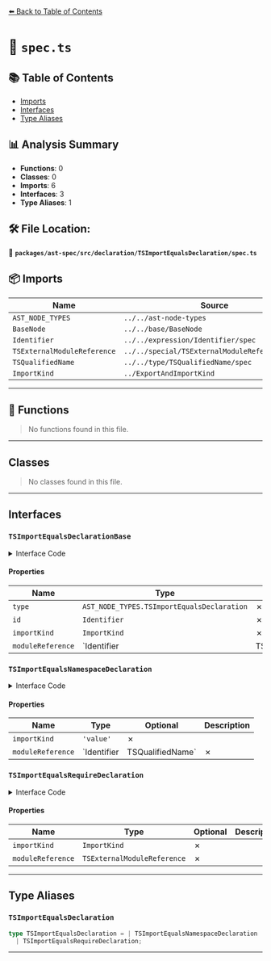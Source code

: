 [⬅️ Back to Table of Contents](../../../../../index.md)

# 📄 `spec.ts`

## 📚 Table of Contents

- [Imports](#imports)
- [Interfaces](#interfaces)
- [Type Aliases](#type-aliases)

## 📊 Analysis Summary

- **Functions**: 0
- **Classes**: 0
- **Imports**: 6
- **Interfaces**: 3
- **Type Aliases**: 1

## 🛠️ File Location:
📂 **`packages/ast-spec/src/declaration/TSImportEqualsDeclaration/spec.ts`**

## 📦 Imports

| Name | Source |
|------|--------|
| `AST_NODE_TYPES` | `../../ast-node-types` |
| `BaseNode` | `../../base/BaseNode` |
| `Identifier` | `../../expression/Identifier/spec` |
| `TSExternalModuleReference` | `../../special/TSExternalModuleReference/spec` |
| `TSQualifiedName` | `../../type/TSQualifiedName/spec` |
| `ImportKind` | `../ExportAndImportKind` |


---

## 🔧 Functions

> No functions found in this file.


---

## Classes

> No classes found in this file.


---

## Interfaces

### `TSImportEqualsDeclarationBase`

<details><summary>Interface Code</summary>

```ts
interface TSImportEqualsDeclarationBase extends BaseNode {
  type: AST_NODE_TYPES.TSImportEqualsDeclaration;
  /**
   * The locally imported name.
   */
  id: Identifier;
  /**
   * The kind of the import. Always `'value'` unless `moduleReference` is a
   * `TSExternalModuleReference`.
   */
  importKind: ImportKind;
  /**
   * The value being aliased.
   * @example
   * ```ts
   * import F1 = A;
   * import F2 = A.B.C;
   * import F3 = require('mod');
   * ```
   */
  moduleReference: Identifier | TSExternalModuleReference | TSQualifiedName;
}
```
</details>

#### Properties

| Name | Type | Optional | Description |
|------|------|----------|-------------|
| `type` | `AST_NODE_TYPES.TSImportEqualsDeclaration` | ✗ |  |
| `id` | `Identifier` | ✗ |  |
| `importKind` | `ImportKind` | ✗ |  |
| `moduleReference` | `Identifier | TSExternalModuleReference | TSQualifiedName` | ✗ |  |

### `TSImportEqualsNamespaceDeclaration`

<details><summary>Interface Code</summary>

```ts
export interface TSImportEqualsNamespaceDeclaration
  extends TSImportEqualsDeclarationBase {
  /**
   * The kind of the import.
   */
  importKind: 'value';
  /**
   * The value being aliased.
   * ```
   * import F1 = A;
   * import F2 = A.B.C;
   * ```
   */
  moduleReference: Identifier | TSQualifiedName;
}
```
</details>

#### Properties

| Name | Type | Optional | Description |
|------|------|----------|-------------|
| `importKind` | `'value'` | ✗ |  |
| `moduleReference` | `Identifier | TSQualifiedName` | ✗ |  |

### `TSImportEqualsRequireDeclaration`

<details><summary>Interface Code</summary>

```ts
export interface TSImportEqualsRequireDeclaration
  extends TSImportEqualsDeclarationBase {
  /**
   * The kind of the import.
   */
  importKind: ImportKind;
  /**
   * The value being aliased.
   * ```
   * import F3 = require('mod');
   * ```
   */
  moduleReference: TSExternalModuleReference;
}
```
</details>

#### Properties

| Name | Type | Optional | Description |
|------|------|----------|-------------|
| `importKind` | `ImportKind` | ✗ |  |
| `moduleReference` | `TSExternalModuleReference` | ✗ |  |


---

## Type Aliases

### `TSImportEqualsDeclaration`

```ts
type TSImportEqualsDeclaration = | TSImportEqualsNamespaceDeclaration
  | TSImportEqualsRequireDeclaration;
```


---